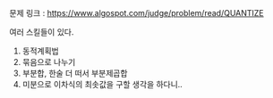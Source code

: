 문제 링크 : https://www.algospot.com/judge/problem/read/QUANTIZE

여러 스킬들이 있다.
1. 동적계획법
2. 묶음으로 나누기
3. 부분합, 한술 더 떠서 부분제곱합
4. 미분으로 이차식의 최솟값을 구할 생각을 하다니..
